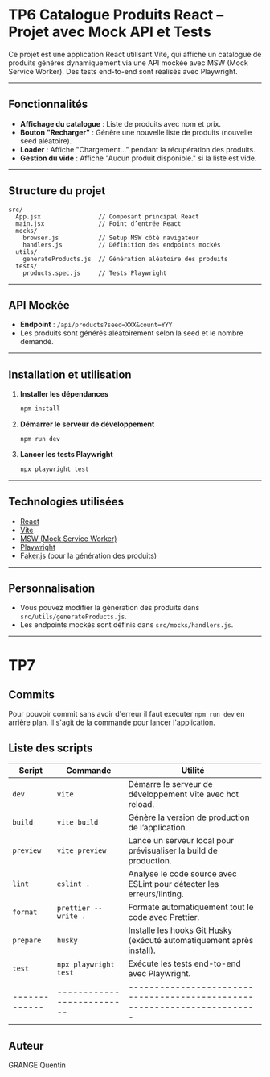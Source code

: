# TP6 Catalogue Produits React – Projet avec Mock API et Tests

Ce projet est une application React utilisant Vite, qui affiche un catalogue de produits générés dynamiquement via une API mockée avec MSW (Mock Service Worker). Des tests end-to-end sont réalisés avec Playwright.

---

## Fonctionnalités

- **Affichage du catalogue** : Liste de produits avec nom et prix.
- **Bouton "Recharger"** : Génère une nouvelle liste de produits (nouvelle seed aléatoire).
- **Loader** : Affiche "Chargement..." pendant la récupération des produits.
- **Gestion du vide** : Affiche "Aucun produit disponible." si la liste est vide.

---

## Structure du projet

```
src/
  App.jsx                // Composant principal React
  main.jsx               // Point d’entrée React
  mocks/
    browser.js           // Setup MSW côté navigateur
    handlers.js          // Définition des endpoints mockés
  utils/
    generateProducts.js  // Génération aléatoire des produits
  tests/
    products.spec.js     // Tests Playwright
```

---

## API Mockée

- **Endpoint** : `/api/products?seed=XXX&count=YYY`
- Les produits sont générés aléatoirement selon la seed et le nombre demandé.

---

## Installation et utilisation

1. **Installer les dépendances**

   ```bash
   npm install
   ```

2. **Démarrer le serveur de développement**

   ```bash
   npm run dev
   ```

3. **Lancer les tests Playwright**
   ```bash
   npx playwright test
   ```

---

## Technologies utilisées

- [React](https://react.dev/)
- [Vite](https://vitejs.dev/)
- [MSW (Mock Service Worker)](https://mswjs.io/)
- [Playwright](https://playwright.dev/)
- [Faker.js](https://fakerjs.dev/) (pour la génération des produits)

---

## Personnalisation

- Vous pouvez modifier la génération des produits dans `src/utils/generateProducts.js`.
- Les endpoints mockés sont définis dans `src/mocks/handlers.js`.

---

# TP7

## Commits

Pour pouvoir commit sans avoir d'erreur il faut executer `npm run dev` en arrière plan. Il s'agit de la commande pour lancer l'application.

## Liste des scripts

| Script      | Commande                 | Utilité                                                                 |
|-------------|--------------------------|-------------------------------------------------------------------------|
| `dev`       | `vite`                   | Démarre le serveur de développement Vite avec hot reload.               |
| `build`     | `vite build`             | Génère la version de production de l’application.                       |
| `preview`   | `vite preview`           | Lance un serveur local pour prévisualiser la build de production.       |
| `lint`      | `eslint .`               | Analyse le code source avec ESLint pour détecter les erreurs/linting.   |
| `format`    | `prettier --write .`     | Formate automatiquement tout le code avec Prettier.                     |
| `prepare`   | `husky`                  | Installe les hooks Git Husky (exécuté automatiquement après install).   |
| `test`      | `npx playwright test`    | Exécute les tests end-to-end avec Playwright.                           |
|-------------|--------------------------|-------------------------------------------------------------------------|

## Auteur

GRANGE Quentin


